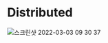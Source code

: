 # Distributed

![스크린샷 2022-03-03 09 30 37](https://user-images.githubusercontent.com/37789148/156477465-78aa8f53-95bf-4358-a3a3-252419d30e86.png)
